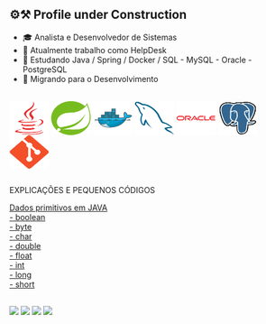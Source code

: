 ## ⚙️⚒️ Profile under Construction

- 🎓 Analista e Desenvolvedor de Sistemas
- 🔭 Atualmente trabalho como HelpDesk
- 🍵 Estudando Java / Spring / Docker / SQL - MySQL - Oracle - PostgreSQL
- 🏹 Migrando para o Desenvolvimento
<div style="display: inline_block"><br>
  <img align="center" alt="Java" height="60" width="70" src="https://raw.githubusercontent.com/devicons/devicon/master/icons/java/java-plain.svg">
  <img align="center" alt="spring" height="60" width="70" src="https://raw.githubusercontent.com/devicons/devicon/master/icons/spring/spring-original.svg">
  <img align="center" alt="docker" height="60" width="70" src="https://raw.githubusercontent.com/devicons/devicon/master/icons/docker/docker-original.svg">
  <img align="center" alt="mysql" height="60" width="70" src="https://raw.githubusercontent.com/devicons/devicon/master/icons/mysql/mysql-original.svg">
  <img align="center" alt="oracle" height="60" width="70" src="https://raw.githubusercontent.com/devicons/devicon/master/icons/oracle/oracle-original.svg">
  <img align="center" alt="postgresql" height="60" width="70" src="https://raw.githubusercontent.com/devicons/devicon/master/icons/postgresql/postgresql-original.svg">
  <img align="center" alt="postgresql" height="60" width="70" src="https://raw.githubusercontent.com/devicons/devicon/master/icons/git/git-original.svg">

<!-- [![Top Langs](https://github-readme-stats.vercel.app/api/top-langs/?username=ViniciusPelizzari&layout=compact&theme=dark)](https://github.com/ViniciusPelizzari/github-readm<div>
<picture>
<source 
  srcset="https://github-readme-stats.vercel.app/api?username=ViniciusPelizzari&show_icons=true&theme=dark"
  media="(prefers-color-scheme: dark)"
/>
<source
  srcset="https://github-readme-stats.vercel.app/api?username=ViniciusPelizzari&show_icons=true"
  media="(prefers-color-scheme: light), (prefers-color-scheme: no-preference)"
/>
<img src="https://github-readme-stats.vercel.app/api?username=ViniciusPelizzari&show_icons=true" />
</picture>
  
 ![Top Langs](https://github-readme-stats.vercel.app/api/top-langs/?username=ViniciusPelizzari&layout=compact&theme=dark)](https://github.com/ViniciusPelizzari/github-readme-stats) -->

</div>
 
 ##
 EXPLICAÇÕES E PEQUENOS CÓDIGOS
 <!--
<div>
  <a href="https://github.com/ViniciusPelizzari/TIPOS_DE_DADOS" target="_blank">Tipos de dados em JAVA</a><br>
  <a href="https://github.com/ViniciusPelizzari/TIPOS_DE_DADOS/tree/Boolean" target="_blank">- BOOLEAN</a><br>
  <a href="https://github.com/ViniciusPelizzari/TIPOS_DE_DADOS/tree/Byte" target="_blank">- BYTE</a><br>
  <a href="https://github.com/ViniciusPelizzari/TIPOS_DE_DADOS/tree/Char" target="_blank">- CHAR</a><br>
  <a href="https://github.com/ViniciusPelizzari/TIPOS_DE_DADOS/tree/Double" target="_blank">- DOUBLE</a><br>
  <a href="https://github.com/ViniciusPelizzari/TIPOS_DE_DADOS/tree/Float" target="_blank">- FLOAT</a><br>
  <a href="https://github.com/ViniciusPelizzari/TIPOS_DE_DADOS/tree/Int" target="_blank">- INT</a><br>
  <a href="https://github.com/ViniciusPelizzari/TIPOS_DE_DADOS/tree/Long" target="_blank">- LONG</a><br>
  <a href="https://github.com/ViniciusPelizzari/TIPOS_DE_DADOS/tree/Short" target="_blank">- SHORT</a><br>
</div>-->

<div>
  <a href="https://github.com/ViniciusPelizzari/TIPOS_DE_DADOS" target="_blank">Dados primitivos em JAVA</a><br>
  <a href="https://github.com/ViniciusPelizzari/TIPOS_DE_DADOS/tree/Boolean" target="_blank">- boolean</a><br>
  <a href="https://github.com/ViniciusPelizzari/TIPOS_DE_DADOS/tree/Byte" target="_blank">- byte</a><br>
  <a href="https://github.com/ViniciusPelizzari/TIPOS_DE_DADOS/tree/Char" target="_blank">- char</a><br>
  <a href="https://github.com/ViniciusPelizzari/TIPOS_DE_DADOS/tree/Double" target="_blank">- double</a><br>
  <a href="https://github.com/ViniciusPelizzari/TIPOS_DE_DADOS/tree/Float" target="_blank">- float</a><br>
  <a href="https://github.com/ViniciusPelizzari/TIPOS_DE_DADOS/tree/Int" target="_blank">- int</a><br>
  <a href="https://github.com/ViniciusPelizzari/TIPOS_DE_DADOS/tree/Long" target="_blank">- long</a><br>
  <a href="https://github.com/ViniciusPelizzari/TIPOS_DE_DADOS/tree/Short" target="_blank">- short</a><br>
  <p></p>
  <!--<a href="https://github.com/ViniciusPelizzari/Estruturas_de_Controle" target="_blank">Estruturas de controle em JAVA</a><br>
  <a href="https://github.com/ViniciusPelizzari/Estruturas_de_Controle/tree/Break" target="_blank">- break</a><br>
  <a href="https://github.com/ViniciusPelizzari/Estruturas_de_Controle/tree/Continue" target="_blank">- continue</a><br>
  <a href="https://github.com/ViniciusPelizzari/Estruturas_de_Controle/tree/Do_While" target="_blank">- do_while</a><br>
  <a href="https://github.com/ViniciusPelizzari/Estruturas_de_Controle/tree/Finally_Last" target="_blank">- finally_last</a><br>
  <a href="https://github.com/ViniciusPelizzari/Estruturas_de_Controle/tree/For_Each" target="_blank">- for_each</a><br>
  <a href="https://github.com/ViniciusPelizzari/Estruturas_de_Controle/tree/For" target="_blank">- for</a><br>
  <a href="https://github.com/ViniciusPelizzari/Estruturas_de_Controle/tree/If_Else" target="_blank">- if_else</a><br>
  <a href="https://github.com/ViniciusPelizzari/Estruturas_de_Controle/tree/Switch_Case" target="_blank">- switch_case</a><br>
  <a href="https://github.com/ViniciusPelizzari/Estruturas_de_Controle/tree/Ternary" target="_blank">- ternary</a><br>
  <a href="https://github.com/ViniciusPelizzari/Estruturas_de_Controle/tree/Throw" target="_blank">- throw</a><br>
  <a href="https://github.com/ViniciusPelizzari/Estruturas_de_Controle/tree/Throws" target="_blank">- throws</a><br>
  <a href="https://github.com/ViniciusPelizzari/Estruturas_de_Controle/tree/Try_Catch" target="_blank">- try_catch</a><br>
  <a href="https://github.com/ViniciusPelizzari/Estruturas_de_Controle/tree/While" target="_blank">- while</a><br>-->
  
</div>

 ##
<div>
  <a href="https://www.instagram.com/v_pelizzari/" target="_blank"><img src="https://img.shields.io/badge/-Instagram-%23E4405F?style=for-the-badge&logo=instagram&logoColor=white" target="_blank"></a>
 <a href="https://discord.com/channels/@me/1031649002757824533" target="_blank"><img src="https://img.shields.io/badge/Discord-7289DA?style=for-the-badge&logo=discord&logoColor=white" target="_blank"></a> 
  <a href = "mailto:vinipelizzari2410@gmail.com"><img src="https://img.shields.io/badge/-Gmail-%23333?style=for-the-badge&logo=gmail&logoColor=white" target="_blank"></a>
  <a href="https://www.linkedin.com/in/vpelizzari/" target="_blank"><img src="https://img.shields.io/badge/-LinkedIn-%230077B5?style=for-the-badge&logo=linkedin&logoColor=white" target="_blank"></a> 
</div>

<div>
  <object type="image/svg+xml" data="https://raw.githubusercontent.com/ViniciusPelizzari/ViniciusPelizzari/output/github-contribution-grid-snake.svg"></object>
</div>
